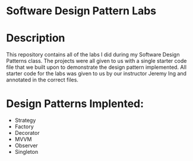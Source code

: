 # Software Design Pattern Labs

# Description
This repository contains all of the labs I did during my Software Design Patterns class. The projects were
all given to us with a single starter code file that we built upon to demonstrate the design pattern implemented.
All starter code for the labs was given to us by our instructor Jeremy Ing and annotated in the correct files. 

# Design Patterns Implented:
- Strategy
- Factory
- Decorator
- MVVM
- Observer 
- Singleton
 
